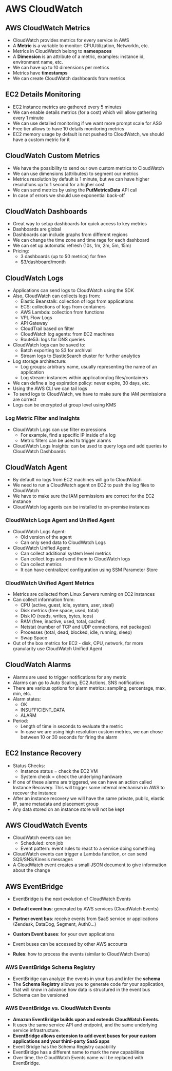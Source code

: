 # AWS CloudWatch

## AWS CloudWatch Metrics

- CloudWatch provides metrics for every service in AWS
- A **Metric** is a variable to monitor: CPUUtilization, NetworkIn, etc.
- Metrics in CloudWatch belong to **namespaces**
- A **Dimension** is an attribute of a metric, examples: instance id, environment name, etc.
- We can have up to 10 dimensions per metrics
- Metrics have **timestamps**
- We can create CloudWatch dashboards from metrics

## EC2 Details Monitoring

- EC2 instance metrics are gathered every 5 minutes
- We can enable details metrics (for a cost) which will allow gathering every 1 minute
- We can use detailed monitoring if we want more prompt scale for ASG
- Free tier allows to have 10 details monitoring metrics
- EC2 memory usage by default is not pushed to CloudWatch, we should have a custom metric for it

## CloudWatch Custom Metrics

- We have the possibility to send our own custom metrics to CloudWatch
- We can use dimensions (attributes) to segment our metrics
- Metrics resolution by default is 1 minute, but we can have higher resolutions up to 1 second for a higher cost
- We can send metrics by using the **PutMetricsData** API call
- In case of errors we should use exponential back-off

## CloudWatch Dashboards

- Great way to setup dashboards for quick access to key metrics
- Dashboards are global
- Dashboards can include graphs from different regions
- We can change the time zone and time rage for each dashboard
- We can set up automatic refresh (10s, 1m, 2m, 5m, 15m)
- Pricing:
    - 3 dashboards (up to 50 metrics) for free
    - $3/dashboard/month

## CloudWatch Logs

- Applications can send logs to CloudWatch using the SDK
- Also, CloudWatch can collects logs from:
    - Elastic Beanstalk: collection of logs from applications
    - ECS: collections of logs from containers
    - AWS Lambda: collection from functions
    - VPL Flow Logs
    - API Gateway
    - CloudTrail based on filter
    - CloudWatch log agents: from EC2 machines
    - Route53: logs for DNS queries
- CloudWatch logs can be saved to:
    - Batch exporting to S3 for archival
    - Stream logs to ElasticSearch cluster for further analytics
- Log storage architecture:
    - Log groups: arbitrary name, usually representing the name of an application
    - Log stream: instances within application/log files/containers
- We can define a log expiration policy: never expire, 30 days, etc.
- Using the AWS CLI we can tail logs
- To send logs to CloudWatch, we have to make sure the IAM permissions are correct
- Logs can be encrypted at group level using KMS

### Log Metric Filter and Insights

- CloudWatch Logs can use filter expressions
    - For example, find a specific IP inside of a log
    - Metric filters can be used to trigger alarms
- CloudWatch Logs Insights: can be used to query logs and add queries to CloudWatch Dashboards

## CloudWatch Agent

- By default no logs from EC2 machines will go to CloudWatch
- We need to run a CloudWatch agent on EC2 to push the log files to CloudWatch
- We have to make sure the IAM permissions are correct for the EC2 instance
- CloudWatch log agents can be installed to on-premise instances

### CloudWatch Logs Agent and Unified Agent

- CloudWatch Logs Agent:
    - Old version of the agent
    - Can only send data to CloudWatch Logs
- CloudWatch Unified Agent:
    - Can collect additional system level metrics
    - Can collect logs and send them to CloudWatch logs
    - Can collect metrics
    - It can have centralized configuration using SSM Parameter Store

### CloudWatch Unified Agent Metrics

- Metrics are collected from Linux Servers running on EC2 instances
- Can collect information from:
    - CPU (active, guest, idle, system, user, steal)
    - Disk metrics (free space, used, total)
    - Disk IO (reads, writes, bytes, iops)
    - RAM (free, inactive, used, total, cached)
    - Netstat (number of TCP and UDP connections, net packages)
    - Processes (total, dead, blocked, idle, running, sleep)
    - Swap Space
- Out of the box metrics for EC2 - disk, CPU, network, for more granularity use CloudWatch Unified Agent

## CloudWatch Alarms

- Alarms are used to trigger notifications for any metric
- Alarms can go to Auto Scaling, EC2 Actions, SNS notifications
- There are various options for alarm metrics: sampling, percentage, max, min, etc.
- Alarm states:
    - OK
    - INSUFFICIENT_DATA
    - ALARM
- Period:
    - Length of time in seconds to evaluate the metric
    - In case we are using high resolution custom metrics, we can chose between 10 or 30 seconds for firing the alarm

## EC2 Instance Recovery

- Status Checks:
    - Instance status = check the EC2 VM
    - System check = check the underlying hardware
- If one of these alarms are triggered, we can have an action called Instance Recovery. This will trigger some internal mechanism in AWS to recover the instance
- After an instance recovery we will have the same private, public, elastic IP, same metadata and placement group
- Any data stored on an instance store will not be kept

## AWS CloudWatch Events

- CloudWatch events can be:
    - Scheduled: cron job
    - Event pattern: event rules to react to a service doing something
- CloudWatch events can trigger a Lambda function, or can send SQS/SNS/Kinesis messages
- A CloudWatch event creates a small JSON document to give information about the change

## AWS EventBridge

- EventBridge is the next evolution of CloudWatch Events
- **Default event bus**: generated by AWS services (CloudWatch Events)
- **Partner event bus**: receive events from SaaS service or applications (Zendesk, DataDog, Segment, Auth0…)
- **Custom Event buses**: for your own applications
- Event buses can be accessed by other AWS accounts

- **Rules**: how to process the events (similar to CloudWatch Events)

### AWS EventBridge Schema Registry

- EventBridge can analyze the events in your bus and infer the **schema**
- The **Schema Registry** allows you to generate code for your application, that will know in advance how data is structured in the event bus
- Schema can be versioned

### AWS EventBridge vs. CloudWatch Events

- **Amazon EventBridge builds upon and extends CloudWatch Events.**
- It uses the same service API and endpoint, and the same underlying service infrastructure.
- **EventBridge allows extension to add event buses for your custom applications and your third-party SaaS apps**
- Event Bridge has the Schema Registry capability
- EventBridge has a different name to mark the new capabilities
- Over time, the CloudWatch Events name will be replaced with EventBridge.
